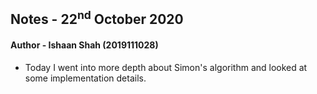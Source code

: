 ## Notes - 22<sup>nd</sup> October 2020

#### Author - Ishaan Shah (2019111028)

- Today I went into more depth about Simon's algorithm and looked at some implementation details.

